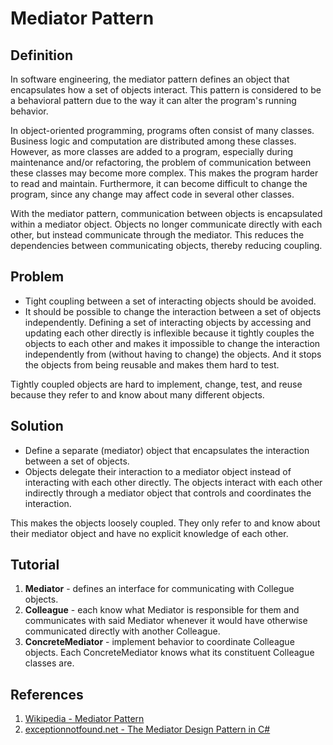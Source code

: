 # Mediator Pattern
## Definition
In software engineering, the mediator pattern defines an object that encapsulates how a set of objects interact. This pattern is considered to be a behavioral pattern due to the way it can alter the program's running behavior.

In object-oriented programming, programs often consist of many classes. Business logic and computation are distributed among these classes. However, as more classes are added to a program, especially during maintenance and/or refactoring, the problem of communication between these classes may become more complex. This makes the program harder to read and maintain. Furthermore, it can become difficult to change the program, since any change may affect code in several other classes.

With the mediator pattern, communication between objects is encapsulated within a mediator object. Objects no longer communicate directly with each other, but instead communicate through the mediator. This reduces the dependencies between communicating objects, thereby reducing coupling.

## Problem
* Tight coupling between a set of interacting objects should be avoided.
* It should be possible to change the interaction between a set of objects independently.
Defining a set of interacting objects by accessing and updating each other directly is inflexible because it tightly couples the objects to each other and makes it impossible to change the interaction independently from (without having to change) the objects. And it stops the objects from being reusable and makes them hard to test.

Tightly coupled objects are hard to implement, change, test, and reuse because they refer to and know about many different objects.

## Solution
* Define a separate (mediator) object that encapsulates the interaction between a set of objects.
* Objects delegate their interaction to a mediator object instead of interacting with each other directly.
The objects interact with each other indirectly through a mediator object that controls and coordinates the interaction.

This makes the objects loosely coupled. They only refer to and know about their mediator object and have no explicit knowledge of each other.

## Tutorial
1. **Mediator** - defines an interface for communicating with Collegue objects.
2. **Colleague** - each know what Mediator is responsible for them and communicates with said Mediator whenever it would have otherwise communicated directly with another Colleague.
3. **ConcreteMediator** - implement behavior to coordinate Colleague objects. Each ConcreteMediator knows what its constituent Colleague classes are.

## References
1. [Wikipedia - Mediator Pattern](https://en.wikipedia.org/wiki/Mediator_pattern)
2. [exceptionnotfound.net - The Mediator Design Pattern in C#](https://exceptionnotfound.net/mediator-pattern-in-csharp/)

